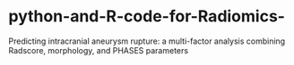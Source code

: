 # python-and-R-code-for-Radiomics-
Predicting intracranial aneurysm rupture: a multi-factor analysis combining Radscore, morphology, and PHASES parameters
